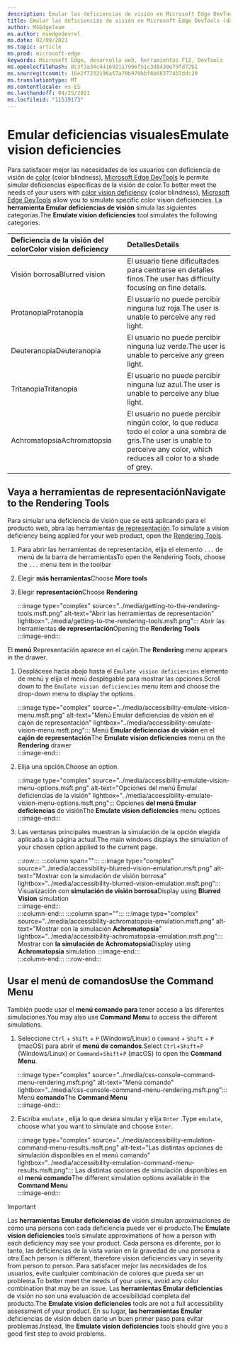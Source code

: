```yaml
---
description: Emular las deficiencias de visión en Microsoft Edge DevTools.
title: Emular las deficiencias de visión en Microsoft Edge DevTools (daltonismo)
author: MSEdgeTeam
ms.author: msedgedevrel
ms.date: 02/09/2021
ms.topic: article
ms.prod: microsoft-edge
keywords: Microsoft Edge, desarrollo web, herramientas F12, DevTools
ms.openlocfilehash: 8c3f3a34c441692117906f51c3d8430e79fd72b1
ms.sourcegitcommit: 16e2f7232196a57a70b979bbf8b663774b7ddc20
ms.translationtype: MT
ms.contentlocale: es-ES
ms.lasthandoff: 04/25/2021
ms.locfileid: "11519173"
---
```

# <a name="emulate-vision-deficiencies"></a><span data-ttu-id="b3889-104">Emular deficiencias visuales</span><span class="sxs-lookup"><span data-stu-id="b3889-104">Emulate vision deficiencies</span></span>

<span data-ttu-id="b3889-105">Para satisfacer mejor las necesidades de los usuarios con deficiencia de visión de [color][ColorblindawarenessMain] \(color blindness\), [Microsoft Edge DevTools][DevtoolsIndex] le permite simular deficiencias específicas de la visión de color.</span><span class="sxs-lookup"><span data-stu-id="b3889-105">To better meet the needs of your users with [color vision deficiency][ColorblindawarenessMain] \(color blindness\), [Microsoft Edge DevTools][DevtoolsIndex] allow you to simulate specific color vision deficiencies.</span></span>  <span data-ttu-id="b3889-106">La **herramienta Emular deficiencias de visión** simula las siguientes categorías.</span><span class="sxs-lookup"><span data-stu-id="b3889-106">The **Emulate vision deficiencies** tool simulates the following categories.</span></span>  

| <span data-ttu-id="b3889-107">Deficiencia de la visión del color</span><span class="sxs-lookup"><span data-stu-id="b3889-107">Color vision deficiency</span></span> | <span data-ttu-id="b3889-108">Detalles</span><span class="sxs-lookup"><span data-stu-id="b3889-108">Details</span></span> |  
|:--- |:--- |  
| <span data-ttu-id="b3889-109">Visión borrosa</span><span class="sxs-lookup"><span data-stu-id="b3889-109">Blurred vision</span></span> | <span data-ttu-id="b3889-110">El usuario tiene dificultades para centrarse en detalles finos.</span><span class="sxs-lookup"><span data-stu-id="b3889-110">The user has difficulty focusing on fine details.</span></span> |  
| <span data-ttu-id="b3889-111">Protanopia</span><span class="sxs-lookup"><span data-stu-id="b3889-111">Protanopia</span></span> | <span data-ttu-id="b3889-112">El usuario no puede percibir ninguna luz roja.</span><span class="sxs-lookup"><span data-stu-id="b3889-112">The user is unable to perceive any red light.</span></span> |  
| <span data-ttu-id="b3889-113">Deuteranopia</span><span class="sxs-lookup"><span data-stu-id="b3889-113">Deuteranopia</span></span> | <span data-ttu-id="b3889-114">El usuario no puede percibir ninguna luz verde.</span><span class="sxs-lookup"><span data-stu-id="b3889-114">The user is unable to perceive any green light.</span></span> |  
| <span data-ttu-id="b3889-115">Tritanopia</span><span class="sxs-lookup"><span data-stu-id="b3889-115">Tritanopia</span></span> | <span data-ttu-id="b3889-116">El usuario no puede percibir ninguna luz azul.</span><span class="sxs-lookup"><span data-stu-id="b3889-116">The user is unable to perceive any blue light.</span></span> |  
| <span data-ttu-id="b3889-117">Achromatopsia</span><span class="sxs-lookup"><span data-stu-id="b3889-117">Achromatopsia</span></span> | <span data-ttu-id="b3889-118">El usuario no puede percibir ningún color, lo que reduce todo el color a una sombra de gris.</span><span class="sxs-lookup"><span data-stu-id="b3889-118">The user is unable to perceive any color, which reduces all color to a shade of grey.</span></span> |  

## <a name="navigate-to-the-rendering-tools"></a><span data-ttu-id="b3889-119">Vaya a herramientas de representación</span><span class="sxs-lookup"><span data-stu-id="b3889-119">Navigate to the Rendering Tools</span></span>  

<span data-ttu-id="b3889-120">Para simular una deficiencia de visión que se está aplicando para el producto web, abra las herramientas [de representación][DevtoolsRenderingToolsIndex].</span><span class="sxs-lookup"><span data-stu-id="b3889-120">To simulate a vision deficiency being applied for your web product, open the [Rendering Tools][DevtoolsRenderingToolsIndex].</span></span>  

1.  <span data-ttu-id="b3889-121">Para abrir las herramientas de representación, elija el elemento `...` de menú de la barra de herramientas</span><span class="sxs-lookup"><span data-stu-id="b3889-121">To open the Rendering Tools, choose the `...` menu item in the toolbar</span></span>  
1.  <span data-ttu-id="b3889-122">Elegir **más herramientas**</span><span class="sxs-lookup"><span data-stu-id="b3889-122">Choose **More tools**</span></span>  
1.  <span data-ttu-id="b3889-123">Elegir **representación**</span><span class="sxs-lookup"><span data-stu-id="b3889-123">Choose **Rendering**</span></span>  
    
    :::image type="complex" source="../media/getting-to-the-rendering-tools.msft.png" alt-text="Abrir las herramientas de representación" lightbox="../media/getting-to-the-rendering-tools.msft.png":::
       <span data-ttu-id="b3889-125">Abrir las herramientas **de representación**</span><span class="sxs-lookup"><span data-stu-id="b3889-125">Opening the **Rendering Tools**</span></span>  
    :::image-end:::  

<span data-ttu-id="b3889-126">El **menú** Representación aparece en el cajón.</span><span class="sxs-lookup"><span data-stu-id="b3889-126">The **Rendering** menu appears in the drawer.</span></span>  

1.  <span data-ttu-id="b3889-127">Desplácese hacia abajo hasta el `Emulate vision deficiencies` elemento de menú y elija el menú desplegable para mostrar las opciones.</span><span class="sxs-lookup"><span data-stu-id="b3889-127">Scroll down to the `Emulate vision deficiencies` menu item and choose the drop-down menu to display the options.</span></span>  
    
    :::image type="complex" source="../media/accessibility-emulate-vision-menu.msft.png" alt-text="Menú Emular deficiencias de visión en el cajón de representación" lightbox="../media/accessibility-emulate-vision-menu.msft.png":::
       <span data-ttu-id="b3889-129">Menú **Emular deficiencias de visión** en el **cajón de representación**</span><span class="sxs-lookup"><span data-stu-id="b3889-129">The **Emulate vision deficiencies** menu on the **Rendering** drawer</span></span>  
    :::image-end:::  
    
1.  <span data-ttu-id="b3889-130">Elija una opción.</span><span class="sxs-lookup"><span data-stu-id="b3889-130">Choose an option.</span></span>  
    
    :::image type="complex" source="../media/accessibility-emulate-vision-menu-options.msft.png" alt-text="Opciones del menú Emular deficiencias de la visión" lightbox="../media/accessibility-emulate-vision-menu-options.msft.png":::
       <span data-ttu-id="b3889-132">Opciones **del menú Emular deficiencias** de visión</span><span class="sxs-lookup"><span data-stu-id="b3889-132">The **Emulate vision deficiencies** menu options</span></span>  
    :::image-end:::  
    
1.  <span data-ttu-id="b3889-133">Las ventanas principales muestran la simulación de la opción elegida aplicada a la página actual.</span><span class="sxs-lookup"><span data-stu-id="b3889-133">The main windows displays the simulation of your chosen option applied to the current page.</span></span>  
    
    :::row:::
       :::column span="":::
          :::image type="complex" source="../media/accessibility-blurred-vision-emulation.msft.png" alt-text="Mostrar con la simulación de visión borrosa" lightbox="../media/accessibility-blurred-vision-emulation.msft.png":::
             <span data-ttu-id="b3889-135">Visualización con **simulación de visión borrosa**</span><span class="sxs-lookup"><span data-stu-id="b3889-135">Display using **Blurred Vision** simulation</span></span>  
          :::image-end:::  
       :::column-end:::
       :::column span="":::
          :::image type="complex" source="../media/accessibility-achromatopsia-emulation.msft.png" alt-text="Mostrar con la simulación **Achromatopsia**" lightbox="../media/accessibility-achromatopsia-emulation.msft.png":::
             <span data-ttu-id="b3889-137">Mostrar con **la simulación de Achromatopsia**</span><span class="sxs-lookup"><span data-stu-id="b3889-137">Display using **Achromatopsia** simulation</span></span> :::image-end:::  
       :::column-end:::
    :::row-end:::
    
## <a name="use-the-command-menu"></a><span data-ttu-id="b3889-138">Usar el menú de comandos</span><span class="sxs-lookup"><span data-stu-id="b3889-138">Use the Command Menu</span></span>  

<span data-ttu-id="b3889-139">También puede usar el **menú comando para** tener acceso a las diferentes simulaciones.</span><span class="sxs-lookup"><span data-stu-id="b3889-139">You may also use **Command Menu** to access the different simulations.</span></span>  

1.  <span data-ttu-id="b3889-140">Seleccione `Ctrl` + `Shift` + `P` \(Windows/Linux\) o `Command` + `Shift` + `P` \(macOS\) para abrir el **menú de comandos**.</span><span class="sxs-lookup"><span data-stu-id="b3889-140">Select `Ctrl`+`Shift`+`P` \(Windows/Linux\) or `Command`+`Shift`+`P` \(macOS\) to open the **Command Menu**.</span></span>  
    
    :::image type="complex" source="../media/css-console-command-menu-rendering.msft.png" alt-text="Menú comando" lightbox="../media/css-console-command-menu-rendering.msft.png":::
       <span data-ttu-id="b3889-142">Menú **comando**</span><span class="sxs-lookup"><span data-stu-id="b3889-142">The **Command Menu**</span></span>  
    :::image-end:::  
    
1.  <span data-ttu-id="b3889-143">Escriba `emulate` , elija lo que desea simular y elija `Enter` .</span><span class="sxs-lookup"><span data-stu-id="b3889-143">Type `emulate`, choose what you want to simulate and choose `Enter`.</span></span>  
    
    :::image type="complex" source="../media/accessibility-emulation-command-menu-results.msft.png" alt-text="Las distintas opciones de simulación disponibles en el menú comando" lightbox="../media/accessibility-emulation-command-menu-results.msft.png":::
       <span data-ttu-id="b3889-145">Las distintas opciones de simulación disponibles en el **menú comando**</span><span class="sxs-lookup"><span data-stu-id="b3889-145">The different simulation options available in the **Command Menu**</span></span>  
    :::image-end:::  
    
> [!IMPORTANT]
> <span data-ttu-id="b3889-146">Las **herramientas Emular deficiencias de** visión simulan aproximaciones de cómo una persona con cada deficiencia puede ver el producto.</span><span class="sxs-lookup"><span data-stu-id="b3889-146">The **Emulate vision deficiencies** tools simulate approximations of how a person with each deficiency may see your product.</span></span>  <span data-ttu-id="b3889-147">Cada persona es diferente, por lo tanto, las deficiencias de la vista varían en la gravedad de una persona a otra.</span><span class="sxs-lookup"><span data-stu-id="b3889-147">Each person is different, therefore vision deficiencies vary in severity from person to person.</span></span>  <span data-ttu-id="b3889-148">Para satisfacer mejor las necesidades de los usuarios, evite cualquier combinación de colores que pueda ser un problema.</span><span class="sxs-lookup"><span data-stu-id="b3889-148">To better meet the needs of your users, avoid any color combination that may be an issue.</span></span>  <span data-ttu-id="b3889-149">Las **herramientas Emular deficiencias** de visión no son una evaluación de accesibilidad completa del producto.</span><span class="sxs-lookup"><span data-stu-id="b3889-149">The **Emulate vision deficiencies** tools are not a full accessibility assessment of your product.</span></span>  <span data-ttu-id="b3889-150">En su lugar, **las herramientas Emular** deficiencias de visión deben darle un buen primer paso para evitar problemas.</span><span class="sxs-lookup"><span data-stu-id="b3889-150">Instead, the **Emulate vision deficiencies** tools should  give you a good first step to avoid problems.</span></span>  

<!-- links -->  

[DevToolsIndex]: ../index.md "Herramientas de desarrollo de Microsoft Edge (Chromium) | Microsoft Docs"  
[DevtoolsRenderingToolsIndex]: ../rendering-tools/index.md "Analizar el rendimiento en tiempo de ejecución | Microsoft Docs"  

[ColorblindawarenessMain]: http://www.colourblindawareness.org "La organización de concienciación de ciegos de color"  

[AmfcbMain]: https://www.amfcb.org "The American Foundation for the Color Blind (AFCB)"  
